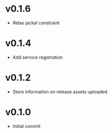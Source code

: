 # v0.1.6
* Relax jackal constraint

# v0.1.4
* Add service registration

# v0.1.2
* Store information on release assets uploaded

# v0.1.0
* Initial commit
